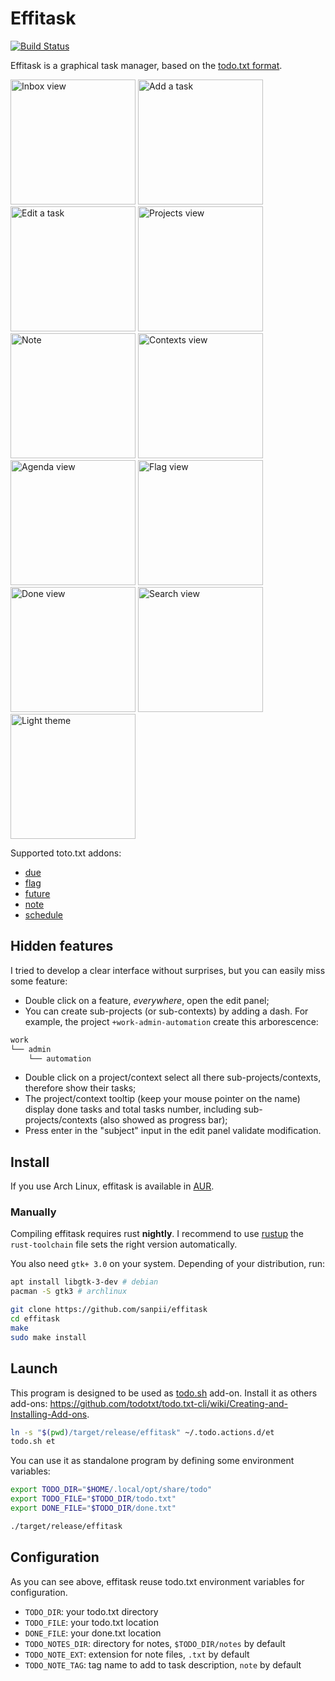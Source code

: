 # Effitask

[![Build Status](https://gitlab.com/sanpi/effitask/badges/master/build.svg)](https://gitlab.com/sanpi/effitask/commits/master)

Effitask is a graphical task manager, based on the [todo.txt
format](https://github.com/todotxt/todo.txt).

[<img title="Inbox view" src="https://raw.githubusercontent.com/sanpii/effitask/master/screenshots/inbox.png" width="200px" />](https://raw.githubusercontent.com/sanpii/effitask/master/screenshots/inbox.png)
[<img title="Add a task" src="https://raw.githubusercontent.com/sanpii/effitask/master/screenshots/add.png" width="200px" />](https://raw.githubusercontent.com/sanpii/effitask/master/screenshots/add.png)
[<img title="Edit a task" src="https://raw.githubusercontent.com/sanpii/effitask/master/screenshots/edit.png" width="200px" />](https://raw.githubusercontent.com/sanpii/effitask/master/screenshots/edit.png)
[<img title="Projects view" src="https://raw.githubusercontent.com/sanpii/effitask/master/screenshots/projects.png" width="200px" />](https://raw.githubusercontent.com/sanpii/effitask/master/screenshots/projects.png)
[<img title="Note" src="https://raw.githubusercontent.com/sanpii/effitask/master/screenshots/note.png" width="200px" />](https://raw.githubusercontent.com/sanpii/effitask/master/screenshots/note.png)
[<img title="Contexts view" src="https://raw.githubusercontent.com/sanpii/effitask/master/screenshots/contexts.png" width="200px" />](https://raw.githubusercontent.com/sanpii/effitask/master/screenshots/contexts.png)
[<img title="Agenda view" src="https://raw.githubusercontent.com/sanpii/effitask/master/screenshots/agenda.png" width="200px" />](https://raw.githubusercontent.com/sanpii/effitask/master/screenshots/agenda.png)
[<img title="Flag view" src="https://raw.githubusercontent.com/sanpii/effitask/master/screenshots/flag.png" width="200px" />](https://raw.githubusercontent.com/sanpii/effitask/master/screenshots/flag.png)
[<img title="Done view" src="https://raw.githubusercontent.com/sanpii/effitask/master/screenshots/done.png" width="200px" />](https://raw.githubusercontent.com/sanpii/effitask/master/screenshots/done.png)
[<img title="Search view" src="https://raw.githubusercontent.com/sanpii/effitask/master/screenshots/flag.png" width="200px" />](https://raw.githubusercontent.com/sanpii/effitask/master/screenshots/search.png)
[<img title="Light theme" src="https://raw.githubusercontent.com/sanpii/effitask/master/screenshots/theme-light.png" width="200px" />](https://raw.githubusercontent.com/sanpii/effitask/master/screenshots/theme-light.png)

Supported toto.txt addons:

* [due](https://github.com/rebeccamorgan/due)
* [flag](https://github.com/sanpii/my-dotfiles/blob/master/todo.actions.d/flag)
* [future](https://github.com/FND/todo.txt-cli/blob/extensions/futureTasks)
* [note](https://github.com/mgarrido/todo.txt-cli/tree/note/todo.actions.d)
* [schedule](https://github.com/FND/todo.txt-cli/blob/extensions/schedule)

## Hidden features

I tried to develop a clear interface without surprises, but you can easily
miss some feature:

* Double click on a feature, *everywhere*, open the edit panel;
* You can create sub-projects (or sub-contexts) by adding a dash. For example,
  the project `+work-admin-automation` create this arborescence:

```txt
work
└── admin
    └── automation
```

* Double click on a project/context select all there sub-projects/contexts,
  therefore show their tasks;
* The project/context tooltip (keep your mouse pointer on the name) display done
  tasks and total tasks number, including sub-projects/contexts (also showed as
  progress bar);
* Press enter in the "subject" input in the edit panel validate modification.

## Install

If you use Arch Linux, effitask is available in
[AUR](https://aur.archlinux.org/packages/effitask/).

### Manually

Compiling effitask requires rust **nightly**. I recommend to use
[rustup](https://rustup.rs/) the `rust-toolchain` file sets the right version
automatically.

You also need `gtk+ 3.0` on your system. Depending of your distribution, run:

```bash
apt install libgtk-3-dev # debian
pacman -S gtk3 # archlinux
```

```bash
git clone https://github.com/sanpii/effitask
cd effitask
make
sudo make install
```

## Launch

This program is designed to be used as
[todo.sh](https://github.com/todotxt/todo.txt-cli) add-on. Install it as others
add-ons:
<https://github.com/todotxt/todo.txt-cli/wiki/Creating-and-Installing-Add-ons>.

```bash
ln -s "$(pwd)/target/release/effitask" ~/.todo.actions.d/et
todo.sh et
```

You can use it as standalone program by defining some environment variables:

```bash
export TODO_DIR="$HOME/.local/opt/share/todo"
export TODO_FILE="$TODO_DIR/todo.txt"
export DONE_FILE="$TODO_DIR/done.txt"

./target/release/effitask
```

## Configuration

As you can see above, effitask reuse todo.txt environment variables for
configuration.

* `TODO_DIR`: your todo.txt directory
* `TODO_FILE`: your todo.txt location
* `DONE_FILE`: your done.txt location
* `TODO_NOTES_DIR`: directory for notes, `$TODO_DIR/notes` by default
* `TODO_NOTE_EXT`: extension for note files, `.txt` by default
* `TODO_NOTE_TAG`: tag name to add to task description, `note` by default
